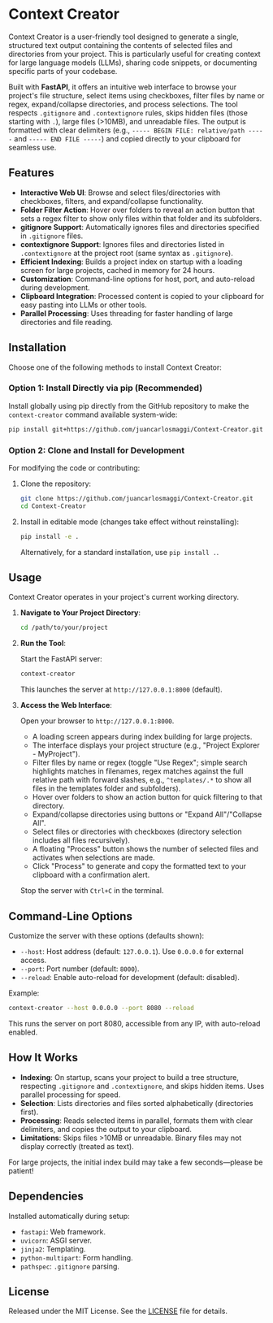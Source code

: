 # Context Creator

Context Creator is a user-friendly tool designed to generate a single, structured text output containing the contents of selected files and directories from your project. This is particularly useful for creating context for large language models (LLMs), sharing code snippets, or documenting specific parts of your codebase.

Built with **FastAPI**, it offers an intuitive web interface to browse your project's file structure, select items using checkboxes, filter files by name or regex, expand/collapse directories, and process selections. The tool respects `.gitignore` and `.contextignore` rules, skips hidden files (those starting with `.`), large files (>10MB), and unreadable files. The output is formatted with clear delimiters (e.g., `----- BEGIN FILE: relative/path -----` and `----- END FILE -----`) and copied directly to your clipboard for seamless use.

## Features

- **Interactive Web UI**: Browse and select files/directories with checkboxes, filters, and expand/collapse functionality.
- **Folder Filter Action**: Hover over folders to reveal an action button that sets a regex filter to show only files within that folder and its subfolders.
- **gitignore Support**: Automatically ignores files and directories specified in `.gitignore` files.
- **contextignore Support**: Ignores files and directories listed in `.contextignore` at the project root (same syntax as `.gitignore`).
- **Efficient Indexing**: Builds a project index on startup with a loading screen for large projects, cached in memory for 24 hours.
- **Customization**: Command-line options for host, port, and auto-reload during development.
- **Clipboard Integration**: Processed content is copied to your clipboard for easy pasting into LLMs or other tools.
- **Parallel Processing**: Uses threading for faster handling of large directories and file reading.

## Installation

Choose one of the following methods to install Context Creator:

### Option 1: Install Directly via pip (Recommended)

Install globally using pip directly from the GitHub repository to make the `context-creator` command available system-wide:

```bash
pip install git+https://github.com/juancarlosmaggi/Context-Creator.git
```

### Option 2: Clone and Install for Development

For modifying the code or contributing:

1. Clone the repository:

   ```bash
   git clone https://github.com/juancarlosmaggi/Context-Creator.git
   cd Context-Creator
   ```

2. Install in editable mode (changes take effect without reinstalling):

   ```bash
   pip install -e .
   ```

   Alternatively, for a standard installation, use `pip install .`.

## Usage

Context Creator operates in your project's current working directory.

1. **Navigate to Your Project Directory**:

   ```bash
   cd /path/to/your/project
   ```

2. **Run the Tool**:

   Start the FastAPI server:

   ```bash
   context-creator
   ```

   This launches the server at `http://127.0.0.1:8000` (default).

3. **Access the Web Interface**:

   Open your browser to `http://127.0.0.1:8000`.

   - A loading screen appears during index building for large projects.
   - The interface displays your project structure (e.g., "Project Explorer - MyProject").
   - Filter files by name or regex (toggle "Use Regex"; simple search highlights matches in filenames, regex matches against the full relative path with forward slashes, e.g., `^templates/.*` to show all files in the templates folder and subfolders).
   - Hover over folders to show an action button for quick filtering to that directory.
   - Expand/collapse directories using buttons or "Expand All"/"Collapse All".
   - Select files or directories with checkboxes (directory selection includes all files recursively).
   - A floating "Process" button shows the number of selected files and activates when selections are made.
   - Click "Process" to generate and copy the formatted text to your clipboard with a confirmation alert.

   Stop the server with `Ctrl+C` in the terminal.

## Command-Line Options

Customize the server with these options (defaults shown):

- `--host`: Host address (default: `127.0.0.1`). Use `0.0.0.0` for external access.
- `--port`: Port number (default: `8000`).
- `--reload`: Enable auto-reload for development (default: disabled).

Example:

```bash
context-creator --host 0.0.0.0 --port 8080 --reload
```

This runs the server on port 8080, accessible from any IP, with auto-reload enabled.

## How It Works

- **Indexing**: On startup, scans your project to build a tree structure, respecting `.gitignore` and `.contextignore`, and skips hidden items. Uses parallel processing for speed.
- **Selection**: Lists directories and files sorted alphabetically (directories first).
- **Processing**: Reads selected items in parallel, formats them with clear delimiters, and copies the output to your clipboard.
- **Limitations**: Skips files >10MB or unreadable. Binary files may not display correctly (treated as text).

For large projects, the initial index build may take a few seconds—please be patient!

## Dependencies

Installed automatically during setup:

- `fastapi`: Web framework.
- `uvicorn`: ASGI server.
- `jinja2`: Templating.
- `python-multipart`: Form handling.
- `pathspec`: `.gitignore` parsing.

## License

Released under the MIT License. See the [LICENSE](LICENSE) file for details.